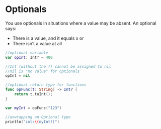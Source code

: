 # Optionals
You use optionals in situations where a value may be absent. An optional says:
* There is a value, and it equals x or
* There isn’t a value at all
```swift
//optional variable
var opInt: Int? = 400

//Int (without the ?) cannot be assigned to nil
//nil is "no value" for optionals
opInt = nil 

//optional return type for functions
func opFunc(t: String) -> Int? {
    return t.toInt();
}

var myInt = opFunc("123")

//unwrapping an Optional type
println("int:\(myInt!)")
```
